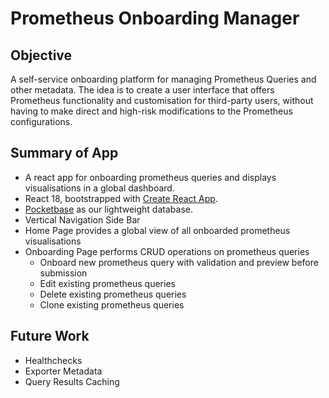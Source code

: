 # Prometheus Onboarding Manager

## Objective
A self-service onboarding platform for managing Prometheus Queries and other metadata. The idea is to create a user interface that offers Prometheus functionality and customisation for third-party users, without having to make direct and high-risk modifications to the Prometheus configurations.

## Summary of App
- A react app for onboarding prometheus queries and displays visualisations in a global dashboard.
- React 18, bootstrapped with [Create React App](https://github.com/facebook/create-react-app).
- [Pocketbase](https://pocketbase.io/docs/) as our lightweight database.
- Vertical Navigation Side Bar
- Home Page provides a global view of all onboarded prometheus visualisations
- Onboarding Page performs CRUD operations on prometheus queries
  - Onboard new prometheus query with validation and preview before submission
  - Edit existing prometheus queries
  - Delete existing prometheus queries
  - Clone existing prometheus queries

## Future Work
- Healthchecks
- Exporter Metadata
- Query Results Caching

